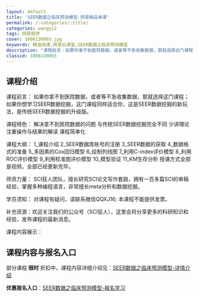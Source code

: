 ```yaml
---
layout: default
title: 'SEER数据之临床预测模型-网易精品单课'
permalink: /:categories/:title/
categories: wangyi2
tags: 网易提供
cover: 1006130003.jpg
keywords: 精选网课,网易云课堂,SEER数据之临床预测模型
description: "课程前言：如果你拿不到医院数据，或者等不急收集数据，那就选择这门课程；如果你想学习SEER数据挖掘，这门课程同样适合你，这是SEER数据挖掘的新玩法，是传统SEER数据挖掘的升级版。课程特色"
classid: 1006130003
---
```


## 课程介绍

课程前言：
如果你拿不到医院数据，或者等不急收集数据，那就选择这门课程；如果你想学习SEER数据挖掘，这门课程同样适合你，这是SEER数据挖掘的新玩法，是传统SEER数据挖掘的升级版。

课程特色：
解决拿不到医院数据的问题
与传统SEER数据挖掘完全不同
少讲理论
注重操作与结果的解读
课程简单化

课程大纲：
1_课程介绍
2_SEER数据库账号的注册
3_SEER数据的获取
4_数据格式的准备
5_多因素的Cox回归模型
6_绘制列线图
7_利用C-index评价模型
8_利用ROC评价模型
9_利用校准图评价模型
10_模型验证
11_KM生存分析
授课方式全部是视频，全部已经更新完毕。

师资力量：
SCI狂人团队，擅长研究SCI论文写作套路，拥有一百多篇SCI的审稿经验，掌握多种编程语言，非常擅长meta分析和数据挖掘。

学员须知：
对课程有疑问，请联系微信QQXJ16; 本课程不能提供发票。
 
补充资源：欢迎关注我们的公众号（SCI狂人），这里会将分享更多的科研知识和经验，发布课程的最新消息。

课程内容展示：

## 课程内容与报名入口

部分课程 **限时** 折扣中，课程内容详细介绍见：[SEER数据之临床预测模型-详情介绍](https://study.163.com/course/introduction/1006130003.htm?share=1&shareId=1025206652&utm_campaign=share&utm_medium=iphoneShare&utm_source=&utm_u=1025206652)

**优惠报名入口**：[SEER数据之临床预测模型-报名学习](https://study.163.com/course/introduction/1006130003.htm?share=1&shareId=1025206652&utm_campaign=share&utm_medium=iphoneShare&utm_source=&utm_u=1025206652)

